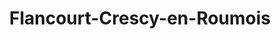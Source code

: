 ---
title: Flancourt-Crescy-en-Roumois
url: /flancourt-crescy-en-roumois/
latitude: 49.332
longitude: 0.77
---